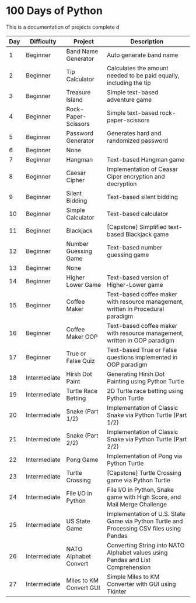 # 100 Days of Python

This is a documentation of projects complete  d
  
| Day | Difficulty    | Project                 | Description | 
| -   | -             | -                       | - | 
|   1 | Beginner      | Band Name Generator     | Auto generate band name |
|   2 | Beginner      | Tip Calculator          | Calculates the amount needed to be paid equally, including the tip |
|   3 | Beginner      | Treasure Island         | Simple text-based adventure game |
|   4 | Beginner      | Rock-Paper-Scissors     | Simple text-based rock-paper-scissors |
|   5 | Beginner      | Password Generator      | Generates hard and randomized password |
|   6 | Beginner      | None                    | |
|   7 | Beginner      | Hangman                 | Text-based Hangman game |
|   8 | Beginner      | Caesar Cipher           | Implementation of Ceasar Ciper encryption and decryption |
|   9 | Beginner      | Silent Bidding          | Text-based silent bidding |
|  10 | Beginner      | Simple Calculator       | Text-based calculator |
|  11 | Beginner      | Blackjack               | [Capstone] Simplified text-based Blackjack game |
|  12 | Beginner      | Number Guessing Game    | Text-based number guessing game |
|  13 | Beginner      | None                    | |
|  14 | Beginner      | Higher Lower Game       | Text-based version of Higher-Lower game |
|  15 | Beginner      | Coffee Maker            | Text-based coffee maker with resource management, written in Procedural paradigm |
|  16 | Beginner      | Coffee Maker OOP        | Text-based coffee maker with resource management, written in OOP paradigm | 
|  17 | Beginner      | True or False Quiz      | Text-based True or False questions implemented in OOP paradigm |
|  18 | Intermediate  | Hirsh Dot Paint         | Generating Hirsh Dot Painting using Python Turtle | 
|  19 | Intermediate  | Turtle Race Betting     | 2D Turtle race betting using Python Turtle | 
|  20 | Intermediate  | Snake (Part 1/2)        | Implementation of Classic Snake via Python Turtle (Part 1/2) |
|  21 | Intermediate  | Snake (Part 2/2)        | Implementation of Classic Snake via Python Turtle (Part 2/2) |
|  22 | Intermediate  | Pong Game               | Implementation of Pong via Python Turtle |
|  23 | Intermediate  | Turtle Crossing         | [Capstone] Turtle Crossing game via Python Turtle |
|  24 | Intermediate  | File I/O in Python      | File I/O in Python, Snake game with High Score, and Mail Merge Challenge |
|  25 | Intermediate  | US State Game           | Implementation of U.S. State Game via Python Turtle and Processing CSV files using Pandas |
|  26 | Intermediate  | NATO Alphabet Convert   | Converting String into NATO Alphabet values using Pandas and List Comprehension |
|  27 | Intermediate  | Miles to KM Convert GUI | Simple Miles to KM Converter with GUI using Tkinter |